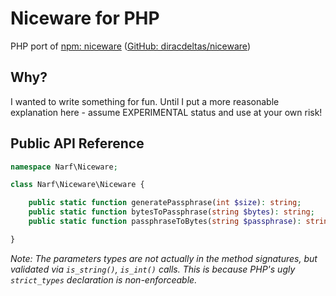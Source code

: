# Niceware for PHP

PHP port of [npm: niceware](https://www.npmjs.com/package/niceware) ([GitHub: diracdeltas/niceware](https://github.com/diracdeltas/niceware))

## Why?

I wanted to write something for fun.
Until I put a more reasonable explanation here - assume EXPERIMENTAL status and use at your own risk!

## Public API Reference

```php
namespace Narf\Niceware;

class Narf\Niceware\Niceware {

	public static function generatePassphrase(int $size): string;
	public static function bytesToPassphrase(string $bytes): string;
	public static function passphraseToBytes(string $passphrase): string;

}
```

*Note: The parameters types are not actually in the method signatures, but
       validated via `is_string()`, `is_int()` calls. This is because PHP's
       ugly ``strict_types`` declaration is non-enforceable.*

